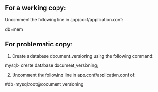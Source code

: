 For a working copy:
-------------------------------------------------------------------
Uncomment the following line in app/conf/application.conf: 

db=mem

For problematic copy:
-------------------------------------------------------------------
1. Create a database document_versioning using the following command:

mysql> create database document_versioning;

2. Uncomment the following line in app/conf/application.conf of:</h3>

#db=mysql:root@document_versioning